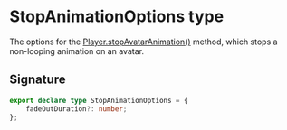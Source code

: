 # StopAnimationOptions type

The options for the [Player.stopAvatarAnimation()](https://developers.meta.com/horizon-worlds/reference/2.0.0/core_player#stopavataranimation) method, which stops a non-looping animation on an avatar.

## Signature

```typescript
export declare type StopAnimationOptions = {
    fadeOutDuration?: number;
};
```